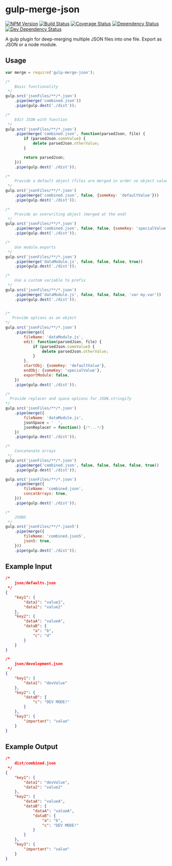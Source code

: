 # gulp-merge-json
[![NPM Version](https://badge.fury.io/js/gulp-merge-json.svg)](https://www.npmjs.com/package/gulp-merge-json) [![Build Status](https://travis-ci.org/joshswan/gulp-merge-json.svg?branch=master)](https://travis-ci.org/joshswan/gulp-merge-json) [![Coverage Status](https://coveralls.io/repos/joshswan/gulp-merge-json/badge.svg?branch=master&service=github)](https://coveralls.io/github/joshswan/gulp-merge-json?branch=master) [![Dependency Status](https://david-dm.org/joshswan/gulp-merge-json.svg)](https://david-dm.org/joshswan/gulp-merge-json) [![Dev Dependency Status](https://david-dm.org/joshswan/gulp-merge-json/dev-status.svg)](https://david-dm.org/joshswan/gulp-merge-json#info=devDependencies)

A gulp plugin for deep-merging multiple JSON files into one file. Export as JSON or a node module.

## Usage
```javascript
var merge = require('gulp-merge-json');

/*
	Basic functionality
 */
gulp.src('jsonFiles/**/*.json')
	.pipe(merge('combined.json'))
	.pipe(gulp.dest('./dist'));

/*
	Edit JSON with function
 */
gulp.src('jsonFiles/**/*.json')
	.pipe(merge('combined.json', function(parsedJson, file) {
		if (parsedJson.someValue) {
			delete parsedJson.otherValue;
		}

		return parsedJson;
	}))
	.pipe(gulp.dest('./dist'));

/*
	Provide a default object (files are merged in order so object values will be overwritten)
 */
gulp.src('jsonFiles/**/*.json')
	.pipe(merge('combined.json', false, {someKey: 'defaultValue'}))
	.pipe(gulp.dest('./dist'));

/*
	Provide an overwriting object (merged at the end)
 */
gulp.src('jsonFiles/**/*.json')
	.pipe(merge('combined.json', false, false, {someKey: 'specialValue'}))
	.pipe(gulp.dest('./dist'));

/*
	Use module.exports
 */
gulp.src('jsonFiles/**/*.json')
	.pipe(merge('dataModule.js', false, false, false, true))
	.pipe(gulp.dest('./dist'));

/*
	Use a custom variable to prefix
 */
gulp.src('jsonFiles/**/*.json')
	.pipe(merge('dataModule.js', false, false, false, 'var my.var'))
	.pipe(gulp.dest('./dist'));


/*
   Provide options as an object
*/
gulp.src('jsonFiles/**/*.json')
    .pipe(merge({
        fileName: 'dataModule.js',
        edit: function(parsedJson, file) {
            if (parsedJson.someValue) {
                delete parsedJson.otherValue;
            }
        },
        startObj: {someKey: 'defaultValue'},
        endObj: {someKey: 'specialValue'},
        exportModule: false,
    })
    .pipe(gulp.dest('./dist'));

/*
  Provide replacer and space options for JSON.stringify
*/
gulp.src('jsonFiles/**/*.json')
    .pipe(merge({
        fileName: 'dataModule.js',
        jsonSpace = '  ',
        jsonReplacer = function() {/*...*/}
    })
    .pipe(gulp.dest('./dist'));

/*
	Concatenate arrays
 */
gulp.src('jsonFiles/**/*.json')
	.pipe(merge('combined.json', false, false, false, false, true))
	.pipe(gulp.dest('./dist'));

gulp.src('jsonFiles/**/*.json')
	.pipe(merge({
		fileName: 'combined.json',
		concatArrays: true,
	}))
	.pipe(gulp.dest('./dist'));

/*
	JSON5
 */
gulp.src('jsonFiles/**/*.json5')
	.pipe(merge({
		fileName: 'combined.json5',
		json5: true,
	}))
	.pipe(gulp.dest('./dist'));
```


## Example Input
```JSON
/*
	json/defaults.json
 */
{
	"key1": {
		"data1": "value1",
		"data2": "value2"
	},
	"key2": {
		"dataA": "valueA",
		"dataB": {
			"a": "b",
			"c": "d"
		}
	}
}

/*
	json/development.json
 */
{
	"key1": {
		"data1": "devValue"
	},
	"key2": {
		"dataB": {
			"c": "DEV MODE!"
		}
	},
	"key3": {
		"important": "value"
	}
}
```

## Example Output
```JSON
/*
	dist/combined.json
 */
{
	"key1": {
		"data1": "devValue",
		"data2": "value2"
	},
	"key2": {
		"dataA": "valueA",
		"dataB": {
			"dataA": "valueA",
			"dataB": {
				"a": "b",
				"c": "DEV MODE!"
			}
		}
	},
	"key3": {
		"important": "value"
	}
}
```
